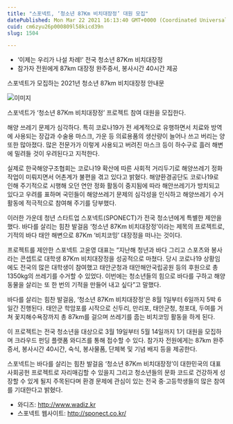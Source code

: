 ```yaml
---
title: "스포넥트, ‘청소년 87Km 비치대장정’ 대원 모집"
datePublished: Mon Mar 22 2021 16:13:40 GMT+0000 (Coordinated Universal Time)
cuid: cm6zyu26p000809l58kicd39n
slug: 1504

---
```



- ‘이제는 우리가 나설 차례!’ 전국 청소년 87Km 비치대장정
- 참가자 전원에게 87km 대장정 완주증서, 봉사시간 40시간 제공

스포넥트가 모집하는 2021년 청소년 87km 비치대장정 안내문

![이미지](https://cdn.hashnode.com/res/hashnode/image/upload/v1739247128143/35c33d8b-04f4-4bca-bdfd-cedde88f4236.jpeg)

스포넥트가 ‘청소년 87Km 비치대장정’ 프로젝트 참여 대원을 모집한다.

해양 쓰레기 문제가 심각하다. 특히 코로나19가 전 세계적으로 유행하면서 치료와 방역에 사용되는 장갑과 수술용 마스크, 가운 등 의료용품의 생산량이 늘어나 쓰고 버리는 양 또한 많아졌다. 많은 전문가가 이렇게 사용되고 버려진 마스크 등이 하수구로 흘러 해변에 밀려들 것이 우려된다고 지적한다.

실제로 한국해양구조협회는 코로나19 확산에 따른 사회적 거리두기로 해양쓰레기 정화작업이 미뤄지면서 어촌계가 불편을 겪고 있다고 밝혔다. 해양환경공단도 코로나19로 인해 주기적으로 시행해 오던 연안 정화 활동이 중지됨에 따라 해안쓰레기가 방치되고 있다고 우려를 표하며 국민들이 해양쓰레기 문제의 심각성을 인식하고 해양쓰레기 수거 활동에 적극적으로 참여해 주기를 당부했다.

이러한 가운데 청년 스타트업 스포넥트(SPONECT)가 전국 청소년에게 특별한 제안을 했다. 바다를 살리는 힘찬 발걸음 ‘청소년 87Km 비치대장정’이라는 제목의 프로젝트로, 기적의 바다 태안 해변으로 87Km ‘비치코밍’ 대장정을 떠나는 것이다.

프로젝트를 제안한 스포넥트 고윤영 대표는 “지난해 청년과 바다 그리고 스포츠와 봉사라는 콘셉트로 대학생 87Km 비치대장정을 성공적으로 마쳤다. 당시 코로나19 상황임에도 전국의 많은 대학생이 참여했고 태안군청과 태안해안국립공원 등의 후원으로 총 1350kg의 쓰레기를 수거할 수 있었다. 이번에는 청소년들의 힘으로 바다를 구하고 해양동물을 살리는 또 한 번의 기적을 만들어 내고 싶다”고 말했다.

바다를 살리는 힘찬 발걸음, ‘청소년 87Km 비치대장정’은 8월 1일부터 6일까지 5박 6일간 진행된다. 태안군 학암포를 시작으로 신두리, 만리포, 태안군청, 청포대, 두여를 거쳐 꽃지해수욕장까지 총 87km를 걸으며 쓰레기를 줍는 비치코밍 활동을 하게 된다.

이 프로젝트는 전국 청소년을 대상으로 3월 19일부터 5월 14일까지 1기 대원을 모집하며 크라우드 펀딩 플랫폼 와디즈를 통해 접수할 수 있다. 참가자 전원에게는 87km 완주증서, 봉사시간 40시간, 숙식, 봉사물품, 단체복 및 기념 배지 등을 제공한다.

스포넥트는 바다를 살리는 힘찬 발걸음 ‘청소년 87Km 비치대장정’이 대한민국의 대표 사회공헌 프로젝트로 자리매김할 수 있을지 그리고 청소년들의 문화 코드로 건강하게 성장할 수 있게 될지 주목된다며 환경 문제에 관심이 있는 전국 중·고등학생들의 많은 참여를 기대한다고 밝혔다.

- 와디즈: http://www.wadiz.kr
- 스포넥트 웹사이트: http://sponect.co.kr/